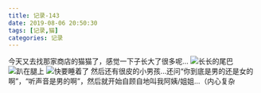 ```yaml
---
title: 记录-143
date: 2019-08-06 20:50:30
tags: [记录,猫]
categories: 记录
---
```

今天又去找那家商店的猫猫了，感觉一下子长大了很多呢...
![长长的尾巴](/img/记录143-1.jpg)
![趴在腿上](/img/记录143-2.jpg)
![快要睡着了](/img/记录143-3.jpg)
然后还有很皮的小男孩...还问“你到底是男的还是女的啊”，“听声音是男的啊”，然后就开始自顾自地叫我阿姨/姐姐...（内心复杂
